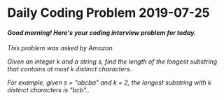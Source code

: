 # Daily Coding Problem 2019-07-25

####  _Good morning! Here's your coding interview problem for today._

_This problem was asked by Amazon._

_Given an integer k and a string s, find the length of the longest substring that contains at most k distinct characters._

_For example, given s = "abcba" and k = 2, the longest substring with k distinct characters is "bcb".._
